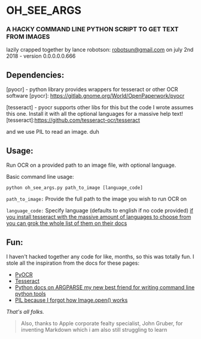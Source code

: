 # OH_SEE_ARGS
### A HACKY COMMAND LINE PYTHON SCRIPT TO GET TEXT FROM IMAGES

lazily crapped together by lance robotson: robotsun@gmail.com
on july 2nd 2018 - version 0.0.0.0.0.666

## Dependencies:
[pyocr] - python library provides wrappers for tesseract or other OCR software
[pyocr]: https://gitlab.gnome.org/World/OpenPaperwork/pyocr

[tesseract] - pyocr supports other libs for this but the code I wrote assumes this one. Install it with all the optional languages for a massive help text!
[tesseract]:https://github.com/tesseract-ocr/tesseract

and we use PIL to read an image. duh

## Usage:
Run OCR on a provided path to an image file, with optional language.

Basic command line usage:
```
python oh_see_args.py path_to_image [language_code]
```

`path_to_image:`  Provide the full path to the image you wish to run OCR on

`language_code:`  Specify language (defaults to english if no code provided)
[if you install tesseract with the massive amount of languages to choose from you can grok the whole list of them on their docs](https://github.com/tesseract-ocr/tesseract/blob/master/doc/tesseract.1.asc)

## Fun:
I haven't hacked together any code for like, months, so this was totally fun. I stole all the inspiration from the docs for these pages:

* [PyOCR](https://gitlab.gnome.org/World/OpenPaperwork/pyocr)
* [Tesseract](https://github.com/tesseract-ocr/tesseract)
* [Python docs on ARGPARSE my new best friend for writing command line python tools](https://docs.python.org/3/library/argparse.html)
* [PIL because I forgot how Image.open() works](https://pillow.readthedocs.io/en/3.1.x/reference/Image.html)

*That's all folks.*
> Also, thanks to Apple corporate fealty specialist,
> John Gruber, for inventing Markdown
> which i am also still struggling to learn
